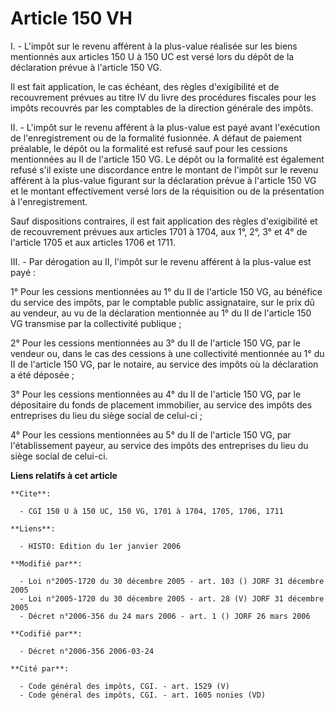 # Article 150 VH

I. - L'impôt sur le revenu afférent à la plus-value réalisée sur les biens mentionnés aux articles 150 U à 150 UC est versé
lors du dépôt de la déclaration prévue à l'article 150 VG.

Il est fait application, le cas échéant, des règles d'exigibilité et de recouvrement prévues au titre IV du livre des
procédures fiscales pour les impôts recouvrés par les comptables de la direction générale des impôts.

II. - L'impôt sur le revenu afférent à la plus-value est payé avant l'exécution de l'enregistrement ou de la formalité
fusionnée. A défaut de paiement préalable, le dépôt ou la formalité est refusé sauf pour les cessions mentionnées au II de
l'article 150 VG. Le dépôt ou la formalité est également refusé s'il existe une discordance entre le montant de l'impôt sur
le revenu afférent à la plus-value figurant sur la déclaration prévue à l'article 150 VG et le montant effectivement versé
lors de la réquisition ou de la présentation à l'enregistrement.

Sauf dispositions contraires, il est fait application des règles d'exigibilité et de recouvrement prévues aux articles 1701 à
1704, aux 1°, 2°, 3° et 4° de l'article 1705 et aux articles 1706 et 1711.

III. - Par dérogation au II, l'impôt sur le revenu afférent à la plus-value est payé :

1° Pour les cessions mentionnées au 1° du II de l'article 150 VG, au bénéfice du service des impôts, par le comptable public
assignataire, sur le prix dû au vendeur, au vu de la déclaration mentionnée au 1° du II de l'article 150 VG transmise par la
collectivité publique ;

2° Pour les cessions mentionnées au 3° du II de l'article 150 VG, par le vendeur ou, dans le cas des cessions à une
collectivité mentionnée au 1° du II de l'article 150 VG, par le notaire, au service des impôts où la déclaration a été
déposée ;

3° Pour les cessions mentionnées au 4° du II de l'article 150 VG, par le dépositaire du fonds de placement immobilier, au
service des impôts des entreprises du lieu du siège social de celui-ci ;

4° Pour les cessions mentionnées au 5° du II de l'article 150 VG, par l'établissement payeur, au service des impôts des
entreprises du lieu du siège social de celui-ci.

**Liens relatifs à cet article**

	**Cite**:

	  - CGI 150 U à 150 UC, 150 VG, 1701 à 1704, 1705, 1706, 1711

	**Liens**:

	  - HISTO: Edition du 1er janvier 2006

	**Modifié par**:

	  - Loi n°2005-1720 du 30 décembre 2005 - art. 103 () JORF 31 décembre 2005
	  - Loi n°2005-1720 du 30 décembre 2005 - art. 28 (V) JORF 31 décembre 2005
	  - Décret n°2006-356 du 24 mars 2006 - art. 1 () JORF 26 mars 2006

	**Codifié par**:

	  - Décret n°2006-356 2006-03-24

	**Cité par**:

	  - Code général des impôts, CGI. - art. 1529 (V)
	  - Code général des impôts, CGI. - art. 1605 nonies (VD)
